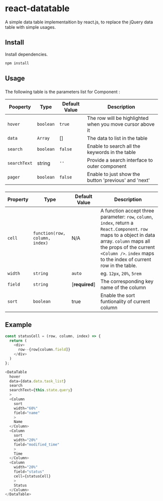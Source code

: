 # react-datatable
A simple data table implementaition by react.js, to replace the jQuery data table with simple usages.

## Install
Install dependencies.

```bash
npm install
```

## Usage

### <DataTable />

The following table is the parameters list for Component <DataTable />:

Pooperty     | Type      | Default Value | Description
-------------|-----------|---------------|----------------------------------------------------------
`hover`      | `boolean` | `true`        | The row will be highlighted when you move cursor above it
`data`       | `Array`   | []            | The data to list in the table
`search`     | `boolean` | `false`       | Enable to search all the keywords in the table
`searchText` | string    | `''`          | Provide a search interface to outer component
`pager`      | `boolean` | `false`       | Enable to just show the button 'previous' and 'next'

### <Column />

Property  | Type  |  Default Value |  Description
--|---|---|---
`cell`  | `function(row, column, index)`  | N/A  | A function accept three parameter: `row`, `column`, `index`, return a `React.Component`. `row` maps to a object in data array. `column` maps all the props of the current `<Column />`. `index` maps to the index of current row in the table.
`width`  |  `string` |  `auto` |  eg. `12px`, `20%`, `5rem`
`field`  | `string`  | [**required**]  |   The corresponding key name of the column
`sort` | `boolean`  | true  | Enable the sort funtionality of current column

## Example

```javascript
const statusCell = (row, column, index) => {
  return (
    <div>
      row--{row[column.field]}
    </div>
  )
};

<DataTable
  hover
  data={data.data.task_list}
  search
  searchText={this.state.query}
  >
  <Column
    sort
    width="60%"
    field="name"
    >
    Name
  </Column>
  <Column
    sort
    width="20%"
    field="modified_time"
    >
    Time
  </Column>
  <Column
    width="20%"
    field="status"
    cell={statusCell}
    >
    Status
  </Column>
</DataTable>
```
